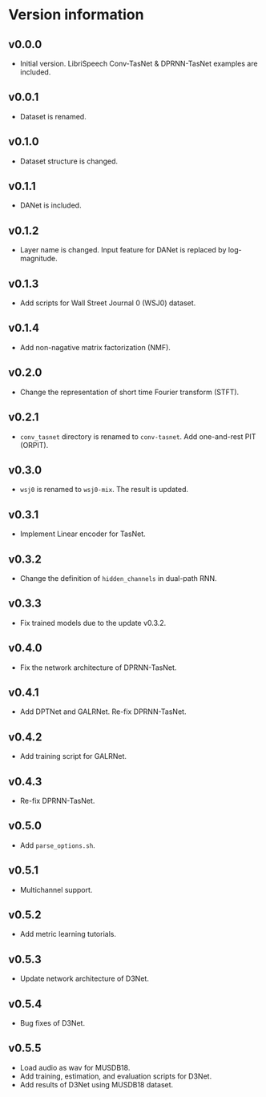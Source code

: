 # Version information
## v0.0.0
- Initial version. LibriSpeech Conv-TasNet & DPRNN-TasNet examples are included.

## v0.0.1
- Dataset is renamed.

## v0.1.0
- Dataset structure is changed.

## v0.1.1
- DANet is included.

## v0.1.2
- Layer name is changed. Input feature for DANet is replaced by log-magnitude.

## v0.1.3
- Add scripts for Wall Street Journal 0 (WSJ0) dataset.

## v0.1.4
- Add non-nagative matrix factorization (NMF).

## v0.2.0
- Change the representation of short time Fourier transform (STFT).

## v0.2.1
- `conv_tasnet` directory is renamed to `conv-tasnet`. Add one-and-rest PIT (ORPIT).

## v0.3.0
- `wsj0` is renamed to `wsj0-mix`. The result is updated.

## v0.3.1
- Implement Linear encoder for TasNet.

## v0.3.2
- Change the definition of `hidden_channels` in dual-path RNN.

## v0.3.3
- Fix trained models due to the update v0.3.2.

## v0.4.0
- Fix the network architecture of DPRNN-TasNet.

## v0.4.1
- Add DPTNet and GALRNet. Re-fix DPRNN-TasNet.

## v0.4.2
- Add training script for GALRNet.

## v0.4.3
- Re-fix DPRNN-TasNet.

## v0.5.0
- Add `parse_options.sh`.

## v0.5.1
- Multichannel support.

## v0.5.2
- Add metric learning tutorials.

## v0.5.3
- Update network architecture of D3Net.

## v0.5.4
- Bug fixes of D3Net.

## v0.5.5
- Load audio as wav for MUSDB18.
- Add training, estimation, and evaluation scripts for D3Net.
- Add results of D3Net using MUSDB18 dataset.